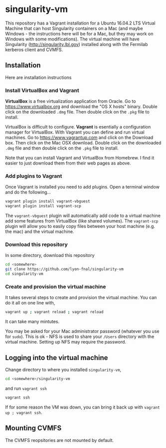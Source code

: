 # singularity-vm

This repository has a Vagrant installation for a Ubuntu 16.04.2 LTS Virtual Machine that can host Singularity containers on a Mac (and maybe Windows - the instructions here will be for a Mac, but they may work on Windows with some modifications). The virtual machine will have Singularity (http://singularity.lbl.gov) installed along with the Fermilab kerberos client and CVMFS. 

## Installation

Here are installation instructions

### Install VirtualBox and Vagrant

__VirtualBox__ is a free virtualization application from Oracle. Go to https://www.virtualbox.org and download the "OS X hosts" binary. Double click on the downloaded `.dmg` file. Then double click on the `.pkg` file to install. 

VirtualBox is difficult to configure. __Vagrant__ is esentially a configuration manager for VirtualBox. With Vagrant you can define and run virtual machines. Go to https://www.vagrantup.com and click on the Download box. Then click on the Mac OSX download. Double click on the downloaded `.dmg` file and then double click on the `.pkg` file to install.

Note that you can install Vagrant and VirtualBox from Homebrew. I find it easier to just download them from their web pages as above. 

### Add plugins to Vagrant

Once Vagrant is installed you need to add plugins. Open a terminal window and do the following...

```bash
vagrant plugin install vagrant-vbguest
vagrant plugin install vagrant-scp
```

The `vagrant-vbguest` plugin will automatically add code to a virtual machine add some features from VirtualBox (like shared volumes).
The `vagrant-scp` plugin will allow you to easily copy files between your host machine (e.g. the mac) and the virtual machine. 

### Download this repository

In some directory, download this repository

```bash
cd <somewhere>
git clone https://github.com/lyon-fnal/singularity-vm
cd singularity-vm
```

### Create and provision the virtual machine

It takes several steps to create and provision the virtual machine. You can do it all on one line with,

```bash
vagrant up ; vagrant reload ; vagrant reload
```

It can take many mintutes. 

You may be asked for your Mac administrator password (whatever you use for `sudo`). This is ok - NFS is used to share your `/Users` directory with the virtual machine. Setting up NFS may require the password. 

## Logging into the virtual machine

Change directory to where you installed `singularity-vm`,

```bash
cd <somewhere>/singularity-vm
```

and run `vagrant ssh`

```bash
vagrant ssh
```

If for some reason the VM was down, you can bring it back up with `vagrant up ; vagrant ssh`. 

## Mounting CVMFS

The CVMFS reopsitories are not mounted by default. 

